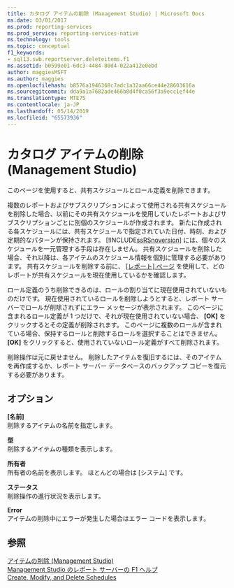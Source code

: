 ```yaml
---
title: カタログ アイテムの削除 (Management Studio) | Microsoft Docs
ms.date: 03/01/2017
ms.prod: reporting-services
ms.prod_service: reporting-services-native
ms.technology: tools
ms.topic: conceptual
f1_keywords:
- sql13.swb.reportserver.deleteitems.f1
ms.assetid: b0599e01-6dc3-4484-80d4-022a412e0ebd
author: maggiesMSFT
ms.author: maggies
ms.openlocfilehash: b8576a1946368c7adc1a32aa66ce44e28603616a
ms.sourcegitcommit: dda9a1a7682ade466b8d4f0ca56f3a9ecc1ef44e
ms.translationtype: MTE75
ms.contentlocale: ja-JP
ms.lasthandoff: 05/14/2019
ms.locfileid: "65573936"
---
```

# <a name="delete-catalog-items-management-studio"></a>カタログ アイテムの削除 (Management Studio)
  このページを使用すると、共有スケジュールとロール定義を削除できます。  
  
 複数のレポートおよびサブスクリプションによって使用される共有スケジュールを削除した場合、以前にその共有スケジュールを使用していたレポートおよびサブスクリプションごとに別個のスケジュールが作成されます。 新たに作成される各スケジュールには、共有スケジュールで指定されていた日付、時刻、および定期的なパターンが保持されます。 [!INCLUDE[ssRSnoversion](../../includes/ssrsnoversion-md.md)] には、個々のスケジュールを一元管理する手段は存在しません。 共有スケジュールを削除した場合、それ以降は、各アイテムのスケジュール情報を個別に管理する必要があります。 共有スケジュールを削除する前に、 [[レポート] ページ](../../reporting-services/tools/schedule-properties-reports-page.md) を使用して、どのレポートが共有スケジュールを現在使用しているかを確認します。  
  
 ロール定義のうち削除できるのは、ロールの割り当てに現在使用されていないものだけです。 現在使用されているロールを削除しようとすると、レポート サーバーでロールが削除されずにエラー メッセージが表示されます。 このページに含まれるロール定義が 1 つだけで、それが現在使用されていない場合、 **[OK]** をクリックするとその定義が削除されます。 このページに複数のロールが含まれている場合、保持するロールと削除するロールを選択することはできません。 **[OK]** をクリックすると、使用されていないロール定義がすべて削除されます。  
  
 削除操作は元に戻せません。 削除したアイテムを復旧するには、そのアイテムを再作成するか、レポート サーバー データベースのバックアップ コピーを復元する必要があります。  
  
## <a name="options"></a>オプション  
 **[名前]**  
 削除するアイテムの名前を指定します。  
  
 **型**  
 削除するアイテムの種類を表示します。  
  
 **所有者**  
 所有者の名前を表示します。 ほとんどの場合は [システム] です。  
  
 **ステータス**  
 削除操作の進行状況を表示します。  
  
 **Error**  
 アイテムの削除中にエラーが発生した場合はエラー コードを表示します。  
  
## <a name="see-also"></a>参照  
 [アイテムの削除 &#40;Management Studio&#41;](../../reporting-services/tools/delete-an-item-management-studio.md)   
 [Management Studio のレポート サーバーの F1 ヘルプ](../../reporting-services/tools/report-server-in-management-studio-f1-help.md)   
 [Create, Modify, and Delete Schedules](../../reporting-services/subscriptions/create-modify-and-delete-schedules.md)  
  
  
